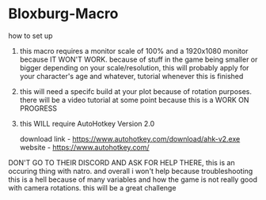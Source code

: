 # Bloxburg-Macro

how to set up

1. this macro requires a monitor scale of 100% and a 1920x1080 monitor because IT WON'T WORK.
   because of stuff in the game being smaller or bigger depending on your scale/resolution, this will probably apply
   for your character's age and whatever, tutorial whenever this is finished
   
2. this will need a specifc build at your plot because of rotation purposes. there will be a video
   tutorial at some point because this is a WORK ON PROGRESS

3. this WILL require AutoHotkey Version 2.0

   download link - https://www.autohotkey.com/download/ahk-v2.exe
   website - https://www.autohotkey.com/

DON'T GO TO THEIR DISCORD AND ASK FOR HELP THERE, this is an occuring thing with natro.
and overall i won't help because troubleshooting this is a hell because of many variables
and how the game is not really good with camera rotations. this will be a great challenge
